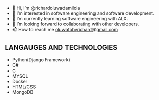 - 👋 Hi, I’m @richardoluwadamilola
- 👀 I’m interested in software engineering and software development.
- 🌱 I’m currently learning software engineering with ALX.
- 💞️ I’m looking forward to collaborating with other developers.
- 📫 How to reach me oluwatobyrichard@gmail.com

<!---
richardoluwadamilola/richardoluwadamilola is a ✨ special ✨ repository because its `README.md` (this file) appears on your GitHub profile.
You can click the Preview link to take a look at your changes.
--->
## LANGAUGES AND TECHNOLOGIES
* Python(Django Framework)
* C#
* C
* MYSQL
* Docker
* HTML/CSS
* MongoDB
